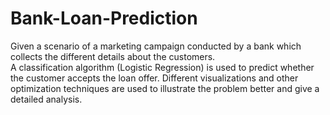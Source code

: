 # Bank-Loan-Prediction
Given a scenario of a marketing campaign conducted by a bank which collects the different details about the customers.  
A classification algorithm (Logistic Regression) is used to predict whether the customer accepts the loan offer. Different visualizations and 
other optimization techniques are used to illustrate the problem better and give a detailed analysis.
